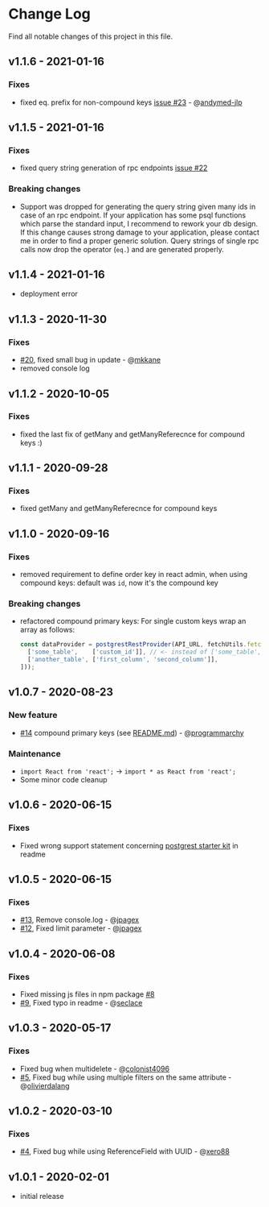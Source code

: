 # Change Log

Find all notable changes of this project in this file.

## v1.1.6 - 2021-01-16
### Fixes
- fixed eq. prefix for non-compound keys [issue #23](https://github.com/raphiniert-com/ra-data-postgrest/issues/23) - @[andymed-jlp](https://github.com/andymed-jlp)

## v1.1.5 - 2021-01-16
### Fixes
- fixed query string generation of rpc endpoints [issue #22](https://github.com/raphiniert-com/ra-data-postgrest/issues/22)

### Breaking changes
- Support was dropped for generating the query string given many ids in case of an rpc endpoint. If your application has some psql functions which parse the standard input, I recommend to rework your db design. If this change causes strong damage to your application, please contact me in order to find a proper generic solution. Query strings of single rpc calls now drop the operator (`eq.`) and are generated properly.

## v1.1.4 - 2021-01-16
- deployment error

## v1.1.3 - 2020-11-30
### Fixes
- [#20](https://github.com/raphiniert-com/ra-data-postgrest/pull/20), fixed small bug in update - @[mkkane](https://github.com/mkkane)
- removed console log

## v1.1.2 - 2020-10-05
### Fixes
- fixed the last fix of getMany and getManyReferecnce for compound keys :)

## v1.1.1 - 2020-09-28
### Fixes
- fixed getMany and getManyReferecnce for compound keys

## v1.1.0 - 2020-09-16
### Fixes
- removed requirement to define order key in react admin, when using compound keys: default was `id`, now it's the compound key

### Breaking changes
- refactored compound primary keys:
  For single custom keys wrap an array as follows:
  ```jsx
  const dataProvider = postgrestRestProvider(API_URL, fetchUtils.fetchJson, 'eq', new Map([
    ['some_table',    ['custom_id']], // <- instead of ['some_table','custom_id']
    ['another_table', ['first_column', 'second_column']],
  ]));
  ```

## v1.0.7 - 2020-08-23
### New feature
- [#14](https://github.com/raphiniert-com/ra-data-postgrest/pull/14) compound primary keys (see [README.md](https://github.com/raphiniert-com/ra-data-postgrest/blob/master/README.md#compound-primary-keys)) - @[programmarchy](https://github.com/programmarchy)

### Maintenance
- `import React from 'react';` -> `import * as React from 'react';`
- Some minor code cleanup

## v1.0.6 - 2020-06-15
### Fixes
- Fixed wrong support statement concerning [postgrest starter kit](https://github.com/subzerocloud/postgrest-starter-kit) in readme

## v1.0.5 - 2020-06-15
### Fixes
- [#13](https://github.com/raphiniert-com/ra-data-postgrest/pull/13), Remove console.log - @[jpagex](https://github.com/jpagex)
- [#12](https://github.com/raphiniert-com/ra-data-postgrest/pull/12), Fixed limit parameter - @[jpagex](https://github.com/jpagex)

## v1.0.4 - 2020-06-08
### Fixes
- Fixed missing js files in npm package [#8](https://github.com/raphiniert-com/ra-data-postgrest/issues/8)
- [#9](https://github.com/raphiniert-com/ra-data-postgrest/pull/9), Fixed typo in readme - @[seclace](https://github.com/seclace)

## v1.0.3 - 2020-05-17
### Fixes
- Fixed bug when multidelete - @[colonist4096](https://github.com/colonist4096)
- [#5](https://github.com/raphiniert-com/ra-data-postgrest/pull/6), Fixed bug while using multiple filters on the same attribute - @[olivierdalang](https://github.com/olivierdalang)

## v1.0.2 - 2020-03-10
### Fixes
- [#4](https://github.com/raphiniert-com/ra-data-postgrest/pull/4), Fixed bug while using ReferenceField with UUID - @[xero88](https://github.com/xero88)

## v1.0.1 - 2020-02-01
- initial release
